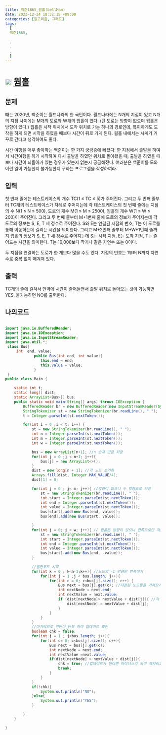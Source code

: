 ```yaml
---
title: 백준1865_웜홀(bellMan)
date: 2023-12-24 18:32:15 +09:00
categories: [알고리즘, 그래프]
tags:
  [
  백준1865,
  
  .
  .
  .
  ]
---
```

# <img width="20px"  src="https://d2gd6pc034wcta.cloudfront.net/tier/13.svg" class="solvedac-tier"> [웜홀](https://www.acmicpc.net/problem/1865) 


## 문제
<p>때는 2020년, 백준이는 월드나라의 한 국민이다. 월드나라에는 N개의 지점이 있고 N개의 지점 사이에는 M개의 도로와 W개의 웜홀이 있다. (단 도로는 방향이 없으며 웜홀은 방향이 있다.) 웜홀은 시작 위치에서 도착 위치로 가는 하나의 경로인데, 특이하게도 도착을 하게 되면 시작을 하였을 때보다 시간이 뒤로 가게 된다. 웜홀 내에서는 시계가 거꾸로 간다고 생각하여도 좋다.</p>

<p>시간 여행을 매우 좋아하는 백준이는 한 가지 궁금증에 빠졌다. 한 지점에서 출발을 하여서 시간여행을 하기 시작하여 다시 출발을 하였던 위치로 돌아왔을 때, 출발을 하였을 때보다 시간이 되돌아가 있는 경우가 있는지 없는지 궁금해졌다. 여러분은 백준이를 도와 이런 일이 가능한지 불가능한지 구하는 프로그램을 작성하여라.</p>

## 입력
<p>첫 번째 줄에는 테스트케이스의 개수 TC(1 ≤ TC ≤ 5)가 주어진다. 그리고 두 번째 줄부터 TC개의 테스트케이스가 차례로 주어지는데 각 테스트케이스의 첫 번째 줄에는 지점의 수 N(1 ≤ N ≤ 500), 도로의 개수 M(1 ≤ M ≤ 2500), 웜홀의 개수 W(1 ≤ W ≤ 200)이 주어진다. 그리고 두 번째 줄부터 M+1번째 줄에 도로의 정보가 주어지는데 각 도로의 정보는 S, E, T 세 정수로 주어진다. S와 E는 연결된 지점의 번호, T는 이 도로를 통해 이동하는데 걸리는 시간을 의미한다. 그리고 M+2번째 줄부터 M+W+1번째 줄까지 웜홀의 정보가 S, E, T 세 정수로 주어지는데 S는 시작 지점, E는 도착 지점, T는 줄어드는 시간을 의미한다. T는 10,000보다 작거나 같은 자연수 또는 0이다.</p>

<p>두 지점을 연결하는 도로가 한 개보다 많을 수도 있다. 지점의 번호는 1부터 N까지 자연수로 중복 없이 매겨져 있다.</p>

## 출력
<p>TC개의 줄에 걸쳐서 만약에 시간이 줄어들면서 출발 위치로 돌아오는 것이 가능하면 YES, 불가능하면 NO를 출력한다.</p>

## 나의코드
```java

import java.io.BufferedReader;
import java.io.IOException;
import java.io.InputStreamReader;
import java.util.*;
 class Bus{
     int  end, value;
             public Bus(int end, int value){
                this.end = end;
                this.value = value;
             }
 }
public class Main {

    static int t;
    static long[] dist;
    static ArrayList<Bus>[] bus; 
    public static void main(String[] args) throws IOException {
        BufferedReader br = new BufferedReader(new InputStreamReader(System.in));
        StringTokenizer st = new StringTokenizer(br.readLine(), " ");
        t = Integer.parseInt(st.nextToken());

        for(int i = 0 ;i < t; i++) {
            st = new StringTokenizer(br.readLine(), " ");
            int n = Integer.parseInt(st.nextToken());
            int m = Integer.parseInt(st.nextToken());
            int w = Integer.parseInt(st.nextToken());

            bus = new ArrayList[n+1]; //n 숫자 만큼 저장 
            for(int j = 0 ;j < n+1; j++){
                bus[j] = new ArrayList<>();
            }
            dist = new long[n + 1]; //각 노드 초기화
            Arrays.fill(dist, Integer.MAX_VALUE/4);
            dist[1] = 0;

            for(int j = 0 ; j< m; j++){ //방향이 없으니 두 방향으로 저장
                st = new StringTokenizer(br.readLine(), " ");
                int start = Integer.parseInt(st.nextToken());
                int end = Integer.parseInt(st.nextToken());
                int value = Integer.parseInt(st.nextToken());
                bus[start].add(new Bus(end, value));
                bus[end].add(new Bus(start, value));

            }
            for(int j = 0; j < w; j++){ // 웜홀은 방향이 있으니 한쪽으로만 저장, 음수로 저장
                st = new StringTokenizer(br.readLine(), " ");
                int start = Integer.parseInt(st.nextToken());
                int end = Integer.parseInt(st.nextToken());
                int value = Integer.parseInt(st.nextToken());
                bus[start].add(new Bus(end, -value));
            }
            
            //벨만포드 시작
            for(int k = 0 ; k<n-1;k++){ //노드의 -1 만큼만 반복하기
                for(int j = 1 ;j < bus.length; j++){ 
                    for(int c = 0; c<bus[j].size(); c++) {
                        Bus next = bus[j].get(c); //저장된 노드들을 가져오기
                        int nextNode = next.end;
                        int nextValue = next.value;
                        if (dist[nextNode]> nextValue + dist[j]){ //각 노드들이 다음 노드의 value와 현재 노드의 value 합 비교
                            dist[nextNode] = nextValue + dist[j];
                        }
                    }
                }
            }
            //마지막으로 한번더 반복 하여 업데이트 확인
            boolean chk = false;
            for(int j = 1 ; j<bus.length; j++){
                for(int c= 0; c<bus[j].size(); c++){
                    Bus next = bus[j].get(c);
                    int nextNode = next.end;
                    int nextValue =next.value;
                    if(dist[nextNode] > nextValue + dist[j]){
                        chk = true; //업데이트가 된다면 마이너스가 되어 제자리고 돌아 오는것 가능
                        break;
                    }
                }
            }
            if(!chk){
                System.out.println("NO");
            }else{
                System.out.println("YES");
            }

        }
    }

}

```
